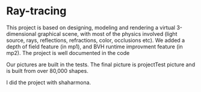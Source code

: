 # Ray-tracing

This project is based on designing, modeling and rendering a virtual 3-dimensional graphical scene, with most of the physics involved (light
source, rays, reflections, refractions, color, occlusions etc). We added a depth of field feature (in mp1), and BVH runtime improvment feature (in mp2). 
The project is well documented in the code

Our pictures are built in the tests. The final picture is projectTest picture and is built from over 80,000 shapes.

I did the project with shaharmona.

